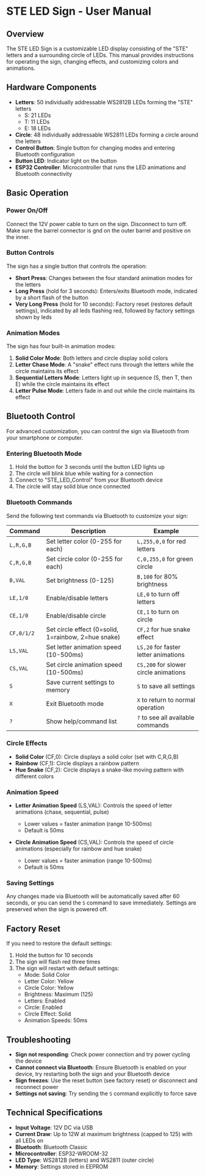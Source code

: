 # STE LED Sign - User Manual

## Overview

The STE LED Sign is a customizable LED display consisting of the "STE" letters and a surrounding circle of LEDs. This manual provides instructions for operating the sign, changing effects, and customizing colors and animations.

## Hardware Components

- **Letters**: 50 individually addressable WS2812B LEDs forming the "STE" letters
  - S: 21 LEDs
  - T: 11 LEDs
  - E: 18 LEDs
- **Circle**: 48 individually addressable WS2811 LEDs forming a circle around the letters
- **Control Button**: Single button for changing modes and entering Bluetooth configuration
- **Button LED**: Indicator light on the button
- **ESP32 Controller**: Microcontroller that runs the LED animations and Bluetooth connectivity

## Basic Operation

### Power On/Off

Connect the 12V power cable to turn on the sign. Disconnect to turn off.
Make sure the barrel connector is gnd on the outer barrel and positive on the inner.

### Button Controls

The sign has a single button that controls the operation:

- **Short Press**: Changes between the four standard animation modes for the letters
- **Long Press** (hold for 3 seconds): Enters/exits Bluetooth mode, indicated by a short flash of the button
- **Very Long Press** (hold for 10 seconds): Factory reset (restores default settings), indicated by all leds flashing red, followed by factory settings shown by leds

### Animation Modes

The sign has four built-in animation modes:

1. **Solid Color Mode**: Both letters and circle display solid colors
2. **Letter Chase Mode**: A "snake" effect runs through the letters while the circle maintains its effect
3. **Sequential Letters Mode**: Letters light up in sequence (S, then T, then E) while the circle maintains its effect
4. **Letter Pulse Mode**: Letters fade in and out while the circle maintains its effect

## Bluetooth Control

For advanced customization, you can control the sign via Bluetooth from your smartphone or computer.

### Entering Bluetooth Mode

1. Hold the button for 3 seconds until the button LED lights up
2. The circle will blink blue while waiting for a connection
3. Connect to "STE_LED_Control" from your Bluetooth device
4. The circle will stay solid blue once connected

### Bluetooth Commands

Send the following text commands via Bluetooth to customize your sign:

| Command | Description | Example |
|---------|-------------|---------|
| `L,R,G,B` | Set letter color (0-255 for each) | `L,255,0,0` for red letters |
| `C,R,G,B` | Set circle color (0-255 for each) | `C,0,255,0` for green circle |
| `B,VAL` | Set brightness (0-125) | `B,100` for 80% brightness |
| `LE,1/0` | Enable/disable letters | `LE,0` to turn off letters |
| `CE,1/0` | Enable/disable circle | `CE,1` to turn on circle |
| `CF,0/1/2` | Set circle effect (0=solid, 1=rainbow, 2=hue snake) | `CF,2` for hue snake effect |
| `LS,VAL` | Set letter animation speed (10-500ms) | `LS,20` for faster letter animations |
| `CS,VAL` | Set circle animation speed (10-500ms) | `CS,200` for slower circle animations |
| `S` | Save current settings to memory | `S` to save all settings |
| `X` | Exit Bluetooth mode | `X` to return to normal operation |
| `?` | Show help/command list | `?` to see all available commands |

### Circle Effects

- **Solid Color** (CF,0): Circle displays a solid color (set with C,R,G,B)
- **Rainbow** (CF,1): Circle displays a rainbow pattern
- **Hue Snake** (CF,2): Circle displays a snake-like moving pattern with different colors

### Animation Speed

- **Letter Animation Speed** (LS,VAL): Controls the speed of letter animations (chase, sequential, pulse)
  - Lower values = faster animation (range 10-500ms)
  - Default is 50ms
  
- **Circle Animation Speed** (CS,VAL): Controls the speed of circle animations (especially for rainbow and hue snake)
  - Lower values = faster animation (range 10-500ms)
  - Default is 50ms

### Saving Settings

Any changes made via Bluetooth will be automatically saved after 60 seconds, or you can send the `S` command to save immediately. Settings are preserved when the sign is powered off.

## Factory Reset

If you need to restore the default settings:
1. Hold the button for 10 seconds
2. The sign will flash red three times
3. The sign will restart with default settings:
   - Mode: Solid Color
   - Letter Color: Yellow
   - Circle Color: Yellow
   - Brightness: Maximum (125)
   - Letters: Enabled
   - Circle: Enabled
   - Circle Effect: Solid
   - Animation Speeds: 50ms

## Troubleshooting

- **Sign not responding**: Check power connection and try power cycling the device
- **Cannot connect via Bluetooth**: Ensure Bluetooth is enabled on your device, try restarting both the sign and your Bluetooth device
- **Sign freezes**: Use the reset button (see factory reset) or disconnect and reconnect power
- **Settings not saving**: Try sending the `S` command explicitly to force save

## Technical Specifications

- **Input Voltage**: 12V DC via USB
- **Current Draw**: Up to 12W at maximum brightness (capped to 125) with all LEDs on
- **Bluetooth**: Bluetooth Classic
- **Microcontroller**: ESP32-WROOM-32
- **LED Type**: WS2812B (letters) and WS2811 (outer circle)
- **Memory**: Settings stored in EEPROM